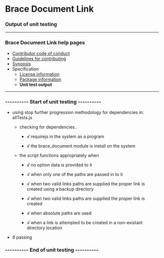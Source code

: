 # Brace Document Link
### Output of unit testing
 
----
### Brace Document Link help pages
* [Contributor code of conduct](https://github.com/restarian/brace_document_link/blob/master/docs/contributor_code_of_conduct.md)
* [Guidelines for contributing](https://github.com/restarian/brace_document_link/blob/master/docs/guidelines_for_contributing.md)
* [Synopsis](https://github.com/restarian/brace_document_link/blob/master/docs/synopsis.md)
* Specification
  * [License information](https://github.com/restarian/brace_document_link/blob/master/docs/specification/license_information.md)
  * [Package information](https://github.com/restarian/brace_document_link/blob/master/docs/specification/package_information.md)
  * **Unit test output**
----
 
### ---------- Start of unit testing ----------

  * using stop further progression methodology for dependencies in: allTests.js

    * checking for dependencies..

      * √ requirejs in the system as a program

      * √ the brace_document module is install on the system

    * the script functions appropriately when

      * √ no option data is provided to it

      * √ when only one of the paths are passed in to it

      * √ when two valid links paths are supplied the proper link is created using a backup directory

      * √ when two valid links paths are supplied the proper link is created

      * √ when absolute paths are used

      * √ when a link is attempted to be created in a non-existant directory location


  * 8 passing


### ---------- End of unit testing ----------